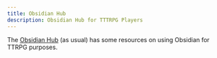 ```yaml
---
title: Obsidian Hub 
description: Obsidian Hub for TTTRPG Players
---
```


The [Obsidian Hub](https://publish.obsidian.md/hub/04+-+Guides%2C+Workflows%2C+%26+Courses/for+TTRPG) (as usual) has some resources on using Obsidian for TTRPG purposes.
